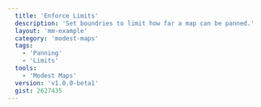 ```yaml
---
  title: 'Enforce Limits'
  description: 'Set boundries to limit how far a map can be panned.'
  layout: 'mm-example'
  category: 'modest-maps'
  tags:
    - 'Panning'
    - 'Limits'
  tools:
    - 'Modest Maps'
  version: 'v1.0.0-beta1'
  gist: 2627435
---
```

